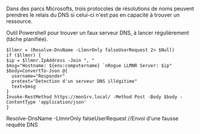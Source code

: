 Dans des parcs Microsofts, trois protocoles de résolutions de noms peuvent prendres le relais du DNS si celui-ci n'est pas en capacité à trouver un ressource.

Outil Powershell pour trouver un faux serveur DNS, à lancer régulièrement (tâche planifiée).

````
$llmnr = (Resolve-DnsName -LlmnrOnly falseUserRequest 2> $Null)
if ($llmnr) {
$ip = $llmnr.IpAddress -Join ", "
$msg="Hostname: ${env:computername} `nRogue LLMNR Server: $ip"
$body=ConvertTo-Json @{
  username="Responder"
  pretext="Detection d'un serveur DNS illégitime"
  text=$msg
}
Invoke-RestMethod https://monSrv.local/ -Method Post -Body $body -ContentType 'application/json'
}
````

Resolve-DnsName -LlmnrOnly falseUserRequest //Envoi d'une fausse requête DNS
